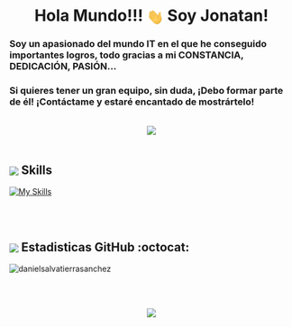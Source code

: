 <h1 align="center">Hola Mundo!!! <img src="https://raw.githubusercontent.com/ABSphreak/ABSphreak/master/gifs/Hi.gif" width="30px" align="center"> Soy Jonatan!</h1>

<h3>Soy un apasionado del mundo IT en el que he conseguido importantes logros, todo gracias a mi CONSTANCIA, DEDICACIÓN, PASIÓN...</h3>
<h3>Si quieres tener un gran equipo, sin duda, ¡Debo formar parte de él! ¡Contáctame y estaré encantado de mostrártelo!</h3>
<br>

<div align="center" width=600px>
<img width=600px src="https://readme-typing-svg.demolab.com/?lines=FULL%20STACK%20DEVELOPER%20;%20+1%20AÑO%20DE%20CODING%20EXPERIENCE;SIEMPRE%20APRENDIENDO%20NUEVAS%20SKILLS&font=fira%20Code&center=true&width=440&height=35&color=20C20E&vCenter=true&pause=500&size=22" />
</div>
<br>

## <img src="https://media2.giphy.com/media/QssGEmpkyEOhBCb7e1/giphy.gif?cid=ecf05e47a0n3gi1bfqntqmob8g9aid1oyj2wr3ds3mg700bl&rid=giphy.gif" width ="30" align="center"> **Skills**

[![My Skills](https://skillicons.dev/icons?i=html,css,scss,js,react,angular,vite,expressjs,nodejs,mongodb,npm,git,github,postman,vscode,vercel,netlify,styledcomponents,figma&perline=5)](#)

<br>
<br>

## <img src="https://media.giphy.com/media/iY8CRBdQXODJSCERIr/giphy.gif" width="30" align="center"> Estadisticas GitHub :octocat:

<p align="left">
<img src="https://github-readme-stats.vercel.app/api/top-langs?username=jonatansanchezalmazan&show_icons=true&locale=en&layout=compact&theme=chartreuse-dark&line_height=20&icon_color=2234AE&text_color=D3D3D3&bg_color=0,000000,130F40" width="375px" alt="danielsalvatierrasanchez"/>
</p>
<br>
<br>

<p align="center"><img alingn="center" src="https://profile-counter.glitch.me/JonatanSanchezAlmazan/count.svg" /></p>
